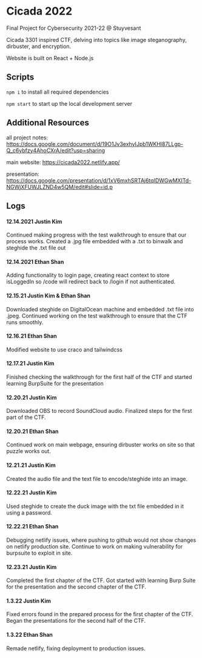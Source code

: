 # Cicada 2022
Final Project for Cybersecurity 2021-22 @ Stuyvesant

Cicada 3301 inspired CTF, delving into topics like image steganography, dirbuster, and encryption.

Website is built on React + Node.js
## Scripts
`npm i` to install all required dependencies

`npm start` to start up the local development server

## Additional Resources
all project notes:
https://docs.google.com/document/d/19O1Jv3exhyIJpb1WKHl87LLgp-Q_c6ybfzy4AhoCXrA/edit?usp=sharing

main website:
https://cicada2022.netlify.app/

presentation:
https://docs.google.com/presentation/d/1xV6mxhSRTAj6tqIDWGwMXITd-NGWjXFUWJLZND4w5QM/edit#slide=id.p


## Logs
#### 12.14.2021 Justin Kim
Continued making progress with the test walkthrough to ensure that our process works.
Created a .jpg file embedded with a .txt to binwalk and steghide the .txt file out

#### 12.14.2021 Ethan Shan
Adding functionality to login page, creating react context to store isLoggedIn so /code will redirect back to /login if not authenticated.

#### 12.15.21 Justin Kim & Ethan Shan
Downloaded steghide on DigitalOcean machine and embedded .txt file into .jpeg. Continued working on the test walkthrough to ensure that the CTF runs smoothly. 

#### 12.16.21 Ethan Shan
Modified website to use craco and tailwindcss

#### 12.17.21 Justin Kim
Finished checking the walkthrough for the first half of the CTF and started learning BurpSuite for the presentation

#### 12.20.21 Justin Kim
Downloaded OBS to record SoundCloud audio. Finalized steps for the first part of the CTF.

#### 12.20.21 Ethan Shan
Continued work on main webpage, ensuring dirbuster works on site so that puzzle works out.

#### 12.21.21 Justin Kim
Created the audio file and the text file to encode/steghide into an image.

#### 12.22.21 Justin Kim
Used steghide to create the duck image with the txt file embedded in it using a password. 

#### 12.22.21 Ethan Shan
Debugging netlify issues, where pushing to github would not show changes on netlify production site. Continue to work on making vulnerability for burpsuite to exploit in site.

#### 12.23.21 Justin Kim
Completed the first chapter of the CTF. Got started with learning Burp Suite for the presentation and the second chapter of the CTF.

#### 1.3.22 Justin Kim
Fixed errors found in the prepared process for the first chapter of the CTF. Began the presentations for the second half of the CTF. 

#### 1.3.22 Ethan Shan
Remade netlify, fixing deployment to production issues.
